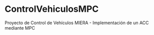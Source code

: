 # ControlVehiculosMPC
Proyecto de Control de Vehículos MIERA - Implementación de un ACC mediante MPC
